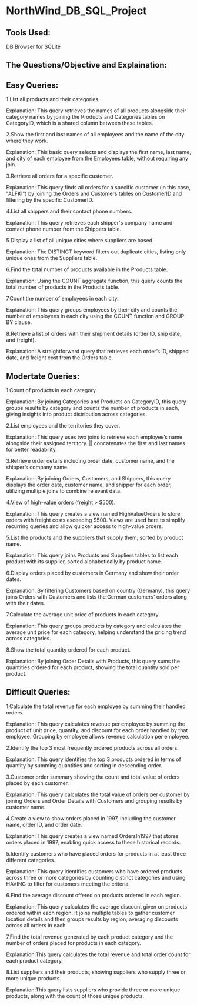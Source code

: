 # NorthWind_DB_SQL_Project
## Tools Used:
DB Browser for SQLite

## The Questions/Objective and Explaination:
## Easy Queries:
1.List all products and their categories.

Explanation: This query retrieves the names of all products alongside their category names by joining the Products and Categories tables on CategoryID, which is a shared column between these tables. 

2.Show the first and last names of all employees and the name of the city where they work.

Explanation: This basic query selects and displays the first name, last name, and city of each employee from the Employees table, without requiring any join.

3.Retrieve all orders for a specific customer.

Explanation: This query finds all orders for a specific customer (in this case, "ALFKI") by joining the Orders and Customers tables on CustomerID and filtering by the specific CustomerID.

4.List all shippers and their contact phone numbers.

Explanation: This query retrieves each shipper's company name and contact phone number from the Shippers table.

5.Display a list of all unique cities where suppliers are based.

Explanation: The DISTINCT keyword filters out duplicate cities, listing only unique ones from the Suppliers table.

6.Find the total number of products available in the Products table.

Explanation: Using the COUNT aggregate function, this query counts the total number of products in the Products table.

7.Count the number of employees in each city.

Explanation: This query groups employees by their city and counts the number of employees in each city using the COUNT function and GROUP BY clause.

8.Retrieve a list of orders with their shipment details (order ID, ship date, and freight).

Explanation: A straightforward query that retrieves each order’s ID, shipped date, and freight cost from the Orders table.

## Modertate Queries:
1.Count of products in each category.

Explanation: By joining Categories and Products on CategoryID, this query groups results by category and counts the number of products in each, giving insights into product distribution across categories.

2.List employees and the territories they cover.

Explanation: This query uses two joins to retrieve each employee’s name alongside their assigned territory. || concatenates the first and last names for better readability.

3.Retrieve order details including order date, customer name, and the shipper’s company name.

Explanation: By joining Orders, Customers, and Shippers, this query displays the order date, customer name, and shipper for each order, utilizing multiple joins to combine relevant data.

4.View of high-value orders (freight > $500).

Explanation: This query creates a view named HighValueOrders to store orders with freight costs exceeding $500. Views are used here to simplify recurring queries and allow quicker access to high-value orders.

5.List the products and the suppliers that supply them, sorted by product name.

Explanation: This query joins Products and Suppliers tables to list each product with its supplier, sorted alphabetically by product name.

6.Display orders placed by customers in Germany and show their order dates.

Explanation: By filtering Customers based on country (Germany), this query joins Orders with Customers and lists the German customers’ orders along with their dates.

7.Calculate the average unit price of products in each category.

Explanation: This query groups products by category and calculates the average unit price for each category, helping understand the pricing trend across categories.

8.Show the total quantity ordered for each product.

Explanation: By joining Order Details with Products, this query sums the quantities ordered for each product, showing the total quantity sold per product.

## Difficult Queries:
1.Calculate the total revenue for each employee by summing their handled orders.

Explanation: This query calculates revenue per employee by summing the product of unit price, quantity, and discount for each order handled by that employee. Grouping by employee allows revenue calculation per employee.

2.Identify the top 3 most frequently ordered products across all orders.

Explanation: This query identifies the top 3 products ordered in terms of quantity by summing quantities and sorting in descending order.

3.Customer order summary showing the count and total value of orders placed by each customer.

Explanation: This query calculates the total value of orders per customer by joining Orders and Order Details with Customers and grouping results by customer name.

4.Create a view to show orders placed in 1997, including the customer name, order ID, and order date.

Explanation: This query creates a view named OrdersIn1997 that stores orders placed in 1997, enabling quick access to these historical records.

5.Identify customers who have placed orders for products in at least three different categories.

Explanation: This query identifies customers who have ordered products across three or more categories by counting distinct categories and using HAVING to filter for customers meeting the criteria.

6.Find the average discount offered on products ordered in each region.

Explanation: This query calculates the average discount given on products ordered within each region. It joins multiple tables to gather customer location details and then groups results by region, averaging discounts across all orders in each.

7.Find the total revenue generated by each product category and the number of orders placed for products in each category.

Explanation:This query calculates the total revenue and total order count for each product category.

8.List suppliers and their products, showing suppliers who supply three or more unique products.

Explanation:This query lists suppliers who provide three or more unique products, along with the count of those unique products.
